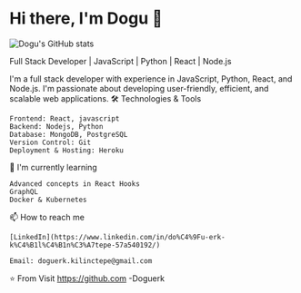 # Hi there, I'm Dogu 👋

![Dogu's GitHub stats](https://github-readme-stats.vercel.app/api?username=Doguerk&theme=dark&show_icons=true)

Full Stack Developer | JavaScript | Python | React | Node.js


I'm a full stack developer with experience in JavaScript, Python, React, and Node.js. I'm passionate about developing user-friendly, efficient, and scalable web applications.
🛠️ Technologies & Tools

    Frontend: React, javascript
    Backend: Nodejs, Python
    Database: MongoDB, PostgreSQL
    Version Control: Git
    Deployment & Hosting: Heroku

🌱 I'm currently learning

    Advanced concepts in React Hooks
    GraphQL
    Docker & Kubernetes

📫 How to reach me

    [LinkedIn](https://www.linkedin.com/in/do%C4%9Fu-erk-k%C4%B1l%C4%B1n%C3%A7tepe-57a540192/)

    Email: doguerk.kilinctepe@gmail.com

⭐️ From Visit https://github.com -Doguerk
